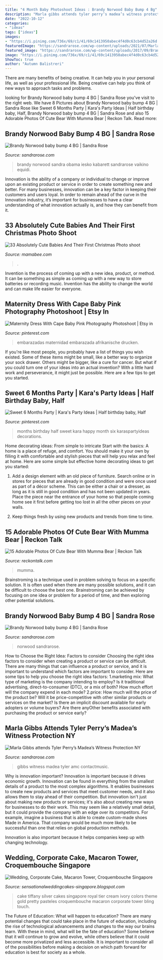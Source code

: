 ```yaml
---
title: "4 Month Baby Photoshoot Ideas : Brandy Norwood Baby Bump 4 Bg"
description: "Marla gibbs attends tyler perry’s madea’s witness protection ny"
date: "2022-10-12"
categories:
- "ideas"
tags: ["ideas"]
images:
- "https://i.pinimg.com/736x/69/c1/41/69c1413950abec4f4d0c63cb4d52a26d.jpg"
featuredImage: "https://sandrarose.com/wp-content/uploads/2021/07/Marla-Gibbs-wenn3963622.jpg"
featured_image: "https://sandrarose.com/wp-content/uploads/2017/09/Brandy-Norwood-not-pregnant-2-BG.jpg"
image: "https://i.pinimg.com/736x/69/c1/41/69c1413950abec4f4d0c63cb4d52a26d.jpg"
ShowToc: true
author: "Autumn Balistreri"
---
```



There are many benefits of being creative. It can help you in your personal life, as well as your professional life. Being creative can help you think of new ways to approach tasks and problems.

	

		
looking for Brandy Norwood baby bump 4 BG | Sandra Rose you've visit to the right web. We have 8 Pictures about Brandy Norwood baby bump 4 BG | Sandra Rose like Sweet 6 Months Party | Kara&#039;s Party Ideas | Half birthday baby, Half, Brandy Norwood baby bump 4 BG | Sandra Rose and also 15 Adorable Photos Of Cute Bear With Mumma Bear | Reckon Talk. Read more:
		
    
## Brandy Norwood Baby Bump 4 BG | Sandra Rose

<img loading=lazy src="https://sandrarose.com/wp-content/uploads/2017/09/Brandy-Norwood-not-pregnant-2-BG.jpg" onerror="this.onerror=null;this.src='https://tse4.mm.bing.net/th?id=OIP.JzWfC8DO6mxnpe-h_rcqrQHaLH&amp;pid=15.1';" alt="Brandy Norwood baby bump 4 BG | Sandra Rose">

_Source: sandrarose.com_

>brandy norwood sandra obama iesko kabarett sandrarose vaikino equidi. 

	

Innovation is the ability of a company or individual to change or improve upon an existing product or service in order to create something new and better. For many businesses, innovation can be a key factor in keeping their customers and users loyal. In order to remain ahead of the curve in the Innovation industry, it’s important for businesses to have a clear understanding of what innovation actually is, and how they can benefit from it.

    
## 33 Absolutely Cute Babies And Their First Christmas Photo Shoot

<img loading=lazy src="https://mamabee.com/wp-content/uploads/2014/12/joy.jpg" onerror="this.onerror=null;this.src='https://tse2.mm.bing.net/th?id=OIP.mOJMZ9mIKTW0Iz4eqOYFwAHaLT&amp;pid=15.1';" alt="33 Absolutely Cute Babies And Their First Christmas Photo shoot">

_Source: mamabee.com_

>. 

	

Invention is the process of coming up with a new idea, product, or method. It can be something as simple as coming up with a new way to store batteries or recording music. Invention has the ability to change the world and can make life easier for everyone.

    
## Maternity Dress With Cape Baby Pink Photography Photoshoot | Etsy In

<img loading=lazy src="https://i.pinimg.com/736x/f0/bf/11/f0bf110adf58b6f421ed7f7f2152c3d1.jpg" onerror="this.onerror=null;this.src='https://tse4.mm.bing.net/th?id=OIP.d90WaveugauTqlcfO_hp4AHaLn&amp;pid=15.1';" alt="Maternity Dress With Cape Baby Pink Photography Photoshoot | Etsy in">

_Source: pinterest.com_

>embarazadas maternidad embarazada afrikanische drucken. 

	

If you're like most people, you probably have a list of things you wish existed. Some of these items might be small, like a better way to organize your sock drawer. Others might be bigger, like a cure for cancer. But what if you could turn one of your ideas into an actual invention? With a little hard work and perseverance, it might just be possible. Here are a few tips to get you started.

    
## Sweet 6 Months Party | Kara&#039;s Party Ideas | Half Birthday Baby, Half

<img loading=lazy src="https://i.pinimg.com/736x/69/c1/41/69c1413950abec4f4d0c63cb4d52a26d.jpg" onerror="this.onerror=null;this.src='https://tse2.mm.bing.net/th?id=OIP.LyUyI9RbERwiRgps2As9MwHaLP&amp;pid=15.1';" alt="Sweet 6 Months Party | Kara&#039;s Party Ideas | Half birthday baby, Half">

_Source: pinterest.com_

>months birthday half sweet kara happy month six karaspartyideas decorations. 

	

Home decorating ideas: From simple to intricate
Start with the basics: A home is a place of refuge, and comfort. You should make it your own by filling it with comfortable and stylish pieces that will help you relax and feel at home. Here are some simple but effective home decorating ideas to get you started:
1. Add a design element with an old piece of furniture. Search online or in stores for pieces that are already in good condition and were once used as part of a décor scheme. This can be either a chair or a dresser, as long as it is still in good condition and has not been updated in years. Place the piece near the entrance of your home so that people coming home see it first before getting too lost in all the other pieces on your walls.

2. Keep things fresh by using new products and trends from time to time.

    
## 15 Adorable Photos Of Cute Bear With Mumma Bear | Reckon Talk

<img loading=lazy src="https://www.reckontalk.com/wp-content/uploads/2016/09/15-Adorable-Photos-Of-Cute-Bear-With-Mumma-Bear-3.jpg" onerror="this.onerror=null;this.src='https://tse2.mm.bing.net/th?id=OIP.HE0lz8QOcSp7pC3nDdKEkAHaKR&amp;pid=15.1';" alt="15 Adorable Photos Of Cute Bear With Mumma Bear | Reckon Talk">

_Source: reckontalk.com_

>mumma. 

	

Brainstroming is a technique used in problem solving to focus on a specific solution. It is often used when there are many possible solutions, and it can be difficult to choose the best one. Brainstroming can be achieved by focusing on one idea or problem for a period of time, and then exploring other potential solutions.

    
## Brandy Norwood Baby Bump 4 BG | Sandra Rose

<img loading=lazy src="https://sandrarose.com/wp-content/uploads/2017/09/Brandy-Norwood-not-pregnant-1-BG.jpg" onerror="this.onerror=null;this.src='https://tse2.mm.bing.net/th?id=OIP.v5PawROcwx66MsbLDyPmbAHaLH&amp;pid=15.1';" alt="Brandy Norwood baby bump 4 BG | Sandra Rose">

_Source: sandrarose.com_

>norwood sandrarose. 

	

How to Choose the Right Idea: Factors to consider
Choosing the right idea factors to consider when creating a product or service can be difficult. There are many things that can influence a product or service, and it is important to understand which factors are important to consider. Here are some tips to help you choose the right idea factors:
1.marketing mix: What type of marketing is the company intending to employ? Is it traditional advertising, direct-to-consumer (DTC), or a mix of both? How much effort will the company expend in each mode?
2.price: How much will the price of the product be? Will it be price-competitive with other similar products or services on the market? Is there an implicit discount available for early adopters or volume buyers? Are there anyOther benefits associated with purchasing the product or service early?

    
## Marla Gibbs Attends Tyler Perry’s Madea’s Witness Protection NY

<img loading=lazy src="https://sandrarose.com/wp-content/uploads/2021/07/Marla-Gibbs-wenn3963622.jpg" onerror="this.onerror=null;this.src='https://tse2.mm.bing.net/th?id=OIP.56KUO1fgShNPPX_L9_TDPQHaL5&amp;pid=15.1';" alt="Marla Gibbs attends Tyler Perry’s Madea’s Witness Protection NY">

_Source: sandrarose.com_

>gibbs witness madea tyler amc contactmusic. 

	

Why is innovation important?
Innovation is important because it drives economic growth. Innovation can be found in everything from the smallest details of a product to the most complex algorithms. It enables businesses to create new products and services that meet customer needs, and it also allows them to stay ahead of their competition.
But innovation isn't just about making new products or services; it's also about creating new ways for businesses to do their work. This may seem like a relatively small detail, but it could provide the company with an edge over its competitors. For example, imagine a business that is able to create custom-made shoes Made in America. That company would be much more likely to be successful than one that relies on global production methods.

Innovation is also important because it helps companies keep up with changing technology.

    
## Wedding, Corporate Cake, Macaron Tower, Croquembouche Singapore

<img loading=lazy src="http://2.bp.blogspot.com/-ayOL6bxuuec/UWqbgN5MVUI/AAAAAAAAV-w/9siyjz-W97E/s1600/1-1.jpg" onerror="this.onerror=null;this.src='https://tse2.mm.bing.net/th?id=OIP.15edyfFn_cvmR8u4xAqLLQHaLA&amp;pid=15.1';" alt="Wedding, Corporate Cake, Macaron Tower, Croquembouche Singapore">

_Source: sensationalweddingcakes-singapore.blogspot.com_

>cake tiffany silver cakes singapore royal tier cream ivory colors theme gold pretty pasteles croquembouche macaron corporate tower bling touch. 

	

The Future of Education: What will happen to education?
There are many potential changes that could take place in the future of education, including the rise of technological advancements and changes to the way our brains learn. With these in mind, what will be the fate of education? Some believe that it will continue to grow and evolve, while others believe that it could become more privatized and less accessible. It is important to consider all of the possibilities before making a decision on which path forward for education is best for society as a whole.

